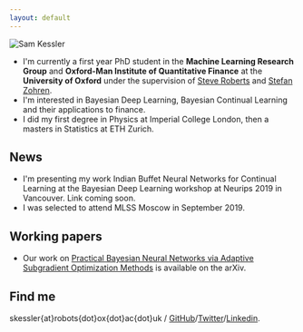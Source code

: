 ```yaml
---
layout: default
---
```


![Sam Kessler](https://raw.github.com/skezle/skezle.github.io/master/_assets/me.png "me")

* I'm currently a first year PhD student in the **Machine Learning Research Group** and 
**Oxford-Man Institute of Quantitative Finance** at the **University of Oxford** under
 the supervision of [Steve Roberts](https://www.robots.ox.ac.uk/~sjrob/) and 
 [Stefan Zohren](http://www.oxford-man.ox.ac.uk/node/2430). 
* I'm interested in Bayesian Deep Learning, Bayesian Continual Learning and their
applications to finance. 
* I did my first degree in Physics at Imperial College London, then a masters in 
Statistics at ETH Zurich.

## News

* I'm presenting my work Indian Buffet Neural Networks for Continual Learning at the 
Bayesian Deep Learning workshop at Neurips 2019 in Vancouver. Link coming soon.
* I was selected to attend MLSS Moscow in September 2019.

## Working papers

* Our work on [Practical Bayesian Neural Networks via Adaptive
Subgradient Optimization Methods](https://arxiv.org/pdf/1811.03679.pdf) is available on 
the arXiv.

## Find me
skessler{at}robots{dot}ox{dot}ac{dot}uk / [GitHub](http://github.com/skezle)/[Twitter](http://twitter.com/SamKezz)/[Linkedin](https://uk.linkedin.com/pub/samuel-kessler/39/aa2/79).

